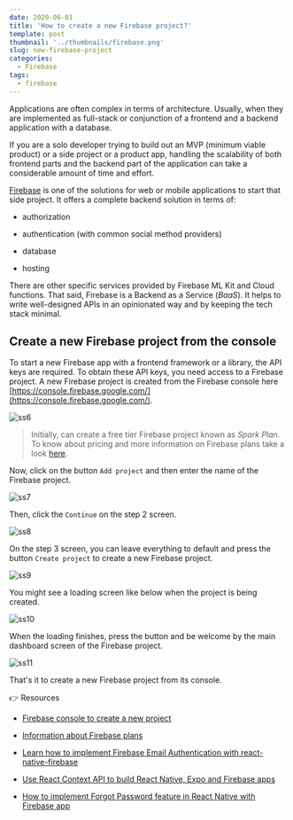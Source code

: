 ```yaml
---
date: 2020-06-01
title: 'How to create a new Firebase project?'
template: post
thumbnail: '../thumbnails/firebase.png'
slug: new-firebase-project
categories:
  - Firebase
tags:
  - firebase
---
```


Applications are often complex in terms of architecture. Usually, when they are implemented as full-stack or conjunction of a frontend and a backend application with a database.

If you are a solo developer trying to build out an MVP (minimum viable product) or a side project or a product app, handling the scalability of both frontend parts and the backend part of the application can take a considerable amount of time and effort.

[Firebase](https://firebase.google.com/) is one of the solutions for web or mobile applications to start that side project. It offers a complete backend solution in terms of:

- authorization

- authentication (with common social method providers)

- database

- hosting

There are other specific services provided by Firebase ML Kit and Cloud functions. That said, Firebase is a Backend as a Service (_BaaS_). It helps to write well-designed APIs in an opinionated way and by keeping the tech stack minimal.

## Create a new Firebase project from the console

To start a new Firebase app with a frontend framework or a library, the API keys are required. To obtain these API keys, you need access to a Firebase project. A new Firebase project is created from the Firebase console here [https://console.firebase.google.com/](https://console.firebase.google.com/).

![ss6](https://i.imgur.com/qOYJj3e.png)

> Initially, can create a free tier Firebase project known as _Spark Plan_. To know about pricing and more information on Firebase plans take a look [here](https://firebase.google.com/pricing).

Now, click on the button `Add project` and then enter the name of the Firebase project.

![ss7](https://i.imgur.com/SHSHhP2.png)

Then, click the `Continue` on the step 2 screen.

![ss8](https://i.imgur.com/KEIWNAB.png)

On the step 3 screen, you can leave everything to default and press the button `Create project` to create a new Firebase project.

![ss9](https://i.imgur.com/pF6VfqB.png)

You might see a loading screen like below when the project is being created.

![ss10](https://i.imgur.com/EUTK8ZC.png)

When the loading finishes, press the button and be welcome by the main dashboard screen of the Firebase project.

![ss11](https://i.imgur.com/zRmjooJ.png)

That's it to create a new Firebase project from its console.

👉 Resources

- [Firebase console to create a new project](https://console.firebase.google.com/)

- [Information about Firebase plans](https://firebase.google.com/pricing)

- [Learn how to implement Firebase Email Authentication with react-native-firebase](https://amanhimself.dev/chat-app-with-react-native-part-2-email-authentication/)

- [Use React Context API to build React Native, Expo and Firebase apps](https://amanhimself.dev/context-api-react-native-firebase/)

- [How to implement Forgot Password feature in React Native with Firebase app](https://amanhimself.dev/implement-forgot-password-firebase-react-native/)
